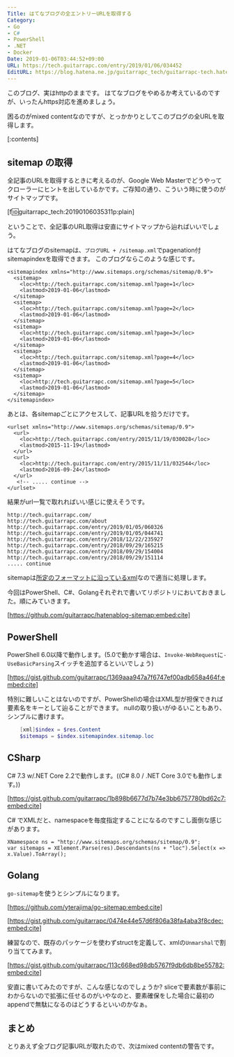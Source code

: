 ```yaml
---
Title: はてなブログの全エントリーURLを取得する
Category:
- Go
- C#
- PowerShell
- .NET
- Docker
Date: 2019-01-06T03:44:52+09:00
URL: https://tech.guitarrapc.com/entry/2019/01/06/034452
EditURL: https://blog.hatena.ne.jp/guitarrapc_tech/guitarrapc-tech.hatenablog.com/atom/entry/10257846132698463031
---
```


このブログ、実はhttpのままです。
はてなブログをやめるか考えているのですが、いったんhttps対応を進めましょう。

困るのがmixed contentなのですが、とっかかりとしてこのブログの全URLを取得します。


[:contents]

## sitemap の取得

全記事のURLを取得するときに考えるのが、Google Web Masterでどうやってクローラーにヒントを出しているかです。ご存知の通り、こういう時に使うのがサイトマップです。

[f:id:guitarrapc_tech:20190106035311p:plain]

ということで、全記事のURL取得は安直にサイトマップから辿ればいいでしょう。

はてなブログのsitemapは、`ブログURL + /sitemap.xml`でpagenation付sitemapindexを取得できます。
このブログならこのような感じです。

```
<sitemapindex xmlns="http://www.sitemaps.org/schemas/sitemap/0.9">
  <sitemap>
    <loc>http://tech.guitarrapc.com/sitemap.xml?page=1</loc>
    <lastmod>2019-01-06</lastmod>
  </sitemap>
  <sitemap>
    <loc>http://tech.guitarrapc.com/sitemap.xml?page=2</loc>
    <lastmod>2019-01-06</lastmod>
  </sitemap>
  <sitemap>
    <loc>http://tech.guitarrapc.com/sitemap.xml?page=3</loc>
    <lastmod>2019-01-06</lastmod>
  </sitemap>
  <sitemap>
    <loc>http://tech.guitarrapc.com/sitemap.xml?page=4</loc>
    <lastmod>2019-01-06</lastmod>
  </sitemap>
  <sitemap>
    <loc>http://tech.guitarrapc.com/sitemap.xml?page=5</loc>
    <lastmod>2019-01-06</lastmod>
  </sitemap>
</sitemapindex>
```

あとは、各sitemapごとにアクセスして、記事URLを拾うだけです。

```
<urlset xmlns="http://www.sitemaps.org/schemas/sitemap/0.9">
  <url>
    <loc>http://tech.guitarrapc.com/entry/2015/11/19/030028</loc>
    <lastmod>2015-11-19</lastmod>
  </url>
  <url>
    <loc>http://tech.guitarrapc.com/entry/2015/11/11/032544</loc>
    <lastmod>2016-09-24</lastmod>
  </url>
   <!-- ..... continue -->
</urlset>
```

結果がurl一覧で取れればいい感じに使えそうです。

```
http://tech.guitarrapc.com/
http://tech.guitarrapc.com/about
http://tech.guitarrapc.com/entry/2019/01/05/060326
http://tech.guitarrapc.com/entry/2019/01/05/044741
http://tech.guitarrapc.com/entry/2018/12/22/235927
http://tech.guitarrapc.com/entry/2018/09/29/165215
http://tech.guitarrapc.com/entry/2018/09/29/154004
http://tech.guitarrapc.com/entry/2018/09/29/151114
..... continue
```

sitemapは[所定のフォーマットに沿っているxml](https://www.sitemaps.org/ja/protocol.html)なので適当に処理します。

今回はPowerShell、C#、Golangそれぞれで書いてリポジトリにおいておきました。順にみていきます。

[https://github.com/guitarrapc/hatenablog-sitemap:embed:cite]

## PowerShell

PowerShell 6.0以降で動作します。(5.0で動かす場合は、`Invoke-WebRequest`に`-UseBasicParsing`スイッチを追加するといいでしょう)

[https://gist.github.com/guitarrapc/1369aaa947a7f6747ef00adb658a464f:embed:cite]


特別に難しいことはないのですが、PowerShellの場合はXML型が担保できれば要素名をキーとして辿ることができます。
nullの取り扱いがゆるいこともあり、シンプルに書けます。

```powershell
    [xml]$index = $res.Content
    $sitemaps = $index.sitemapindex.sitemap.loc
```

## CSharp

C# 7.3 w/.NET Core 2.2で動作します。((C# 8.0 / .NET Core 3.0でも動作します。))

[https://gist.github.com/guitarrapc/1b898b6677d7b74e3bb6757780bd62c7:embed:cite]

C# でXMLだと、namespaceを毎度指定することになるのですこし面倒な感じがあります。

```
XNamespace ns = "http://www.sitemaps.org/schemas/sitemap/0.9";
var sitemaps = XElement.Parse(res).Descendants(ns + "loc").Select(x => x.Value).ToArray();
```

## Golang

`go-sitemap`を使うとシンプルになります。

[https://github.com/yterajima/go-sitemap:embed:cite]

[https://gist.github.com/guitarrapc/0474e44e57d6f806a38fa4aba3f8cdec:embed:cite]


練習なので、既存のパッケージを使わずstructを定義して、xmlの`Unmarshal`で割り当ててみます。

[https://gist.github.com/guitarrapc/113c668ed98db5767f9db6db8be55782:embed:cite]

安直に書いてみたのですが、こんな感じなのでしょうか?
sliceで要素数が事前にわからないので拡張に任せるのがいやなのと、要素確保をした場合に最初のappendで無駄になるのはどうするといいのかなぁ。

## まとめ

とりあえず全ブログ記事URLが取れたので、次はmixed contentの警告です。

